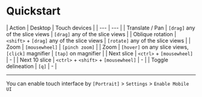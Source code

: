 # Quickstart


| Action | Desktop | Touch devices |
| --- | --- |
| Translate / Pan | `[drag]` any of the slice views | `[drag]` any of the slice views |
| Oblique rotation | `<shift>` + `[drag]` any of the slice views | `[rotate]` any of the slice views |
| Zoom | `[mousewheel]` | `[pinch zoom]` |
| Zoom | `[hover]` on any slice views, `[click]` magnifier | `[tap]` on magnifier |
| Next slice | `<ctrl>` + `[mousewheel]` | - |
| Next 10 slice | `<ctrl>` + `<shift>` + `[mousewheel]` | - |
| Toggle delineation | `[q]` | - |

---


You can enable touch interface by `[Portrait]` > `Settings` > `Enable Mobile UI`